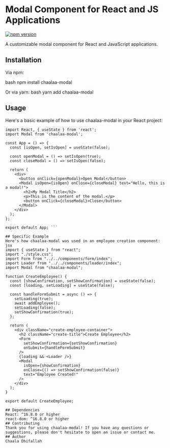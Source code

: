 # Modal Component for React and JS Applications

[![npm version](https://badge.fury.io/js/chaalaa-modal.svg)](https://www.npmjs.com/package/chaalaa-modal)

A customizable modal component for React and JavaScript applications.

## Installation

Via npm:

bash
npm install chaalaa-modal

Or via yarn:
bash
yarn add chaalaa-modal

## Usage

Here's a basic example of how to use chaalaa-modal in your React project:
``` 
import React, { useState } from 'react';
import Modal from 'chaalaa-modal';

const App = () => {
  const [isOpen, setIsOpen] = useState(false);

  const openModal = () => setIsOpen(true);
  const closeModal = () => setIsOpen(false);

  return (
    <div>
      <button onClick={openModal}>Open Modal</button>
      <Modal isOpen={isOpen} onClose={closeModal} text="Hello, this is a modal!">
        <h2>My Modal Title</h2>
        <p>This is the content of the modal.</p>
        <button onClick={closeModal}>Close</button>
      </Modal>
    </div>
  );
};

export default App; ```

## Specific Example
Here's how chaalaa-modal was used in an employee creation component:
jsx
import { useState } from "react";
import "./style.css";
import Form from "../../components/form/index";
import Loader from "../../components/loader/index";
import Modal from "chaalaa-modal";

function CreateEmployee() {
  const [showConfirmation, setShowConfirmation] = useState(false);
  const [loading, setLoading] = useState(false);

  const handleFormSubmit = async () => {
    setLoading(true);
    await addEmployee();
    setLoading(false);
    setShowConfirmation(true);
  };

  return (
    <div className="create-employee-container">
      <h2 className="create-title">Create Employee</h2>
      <Form
        setShowConfirmation={setShowConfirmation}
        onSubmit={handleFormSubmit}
      />
      {loading && <Loader />}
      <Modal
        isOpen={showConfirmation}
        onClose={() => setShowConfirmation(false)}
        text="Employee Created!"
      />
    </div>
  );
}

export default CreateEmployee;

## Dependencies
React: ^16.8.0 or higher
react-dom: ^16.8.0 or higher
## Contributing
Thank you for using chaalaa-modal! If you have any questions or suggestions, please don't hesitate to open an issue or contact me.
## Author
Chaala Dhifallah